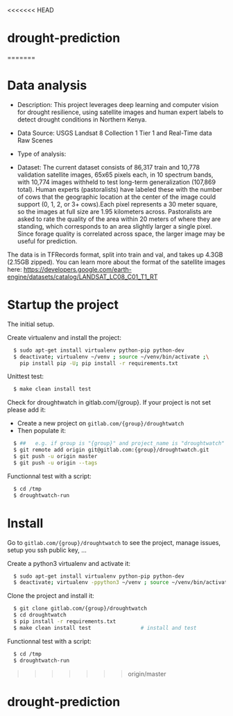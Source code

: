 <<<<<<< HEAD
# drought-prediction
=======
# Data analysis
- Description: This project leverages deep learning and computer vision for
drought resilience, using satellite images and human expert labels to detect
drought conditions in Northern Kenya.

- Data Source: USGS Landsat 8 Collection 1 Tier 1 and Real-Time data Raw Scenes

- Type of analysis:

- Dataset:
The current dataset consists of 86,317 train and 10,778 validation satellite
images, 65x65 pixels each, in 10 spectrum bands, with 10,774 images withheld to
test long-term generalization (107,869 total). Human experts (pastoralists) have
labeled these with the number of cows that the geographic location at the
center of the image could support (0, 1, 2, or 3+ cows).Each pixel represents a
30 meter square, so the images at full size are 1.95 kilometers across.
Pastoralists are asked to rate the quality of the area within 20 meters of where
they are standing, which corresponds to an area slightly larger a single pixel.
Since forage quality is correlated across space, the larger image may be useful
for prediction.

The data is in TFRecords format, split into train and val, and takes up 4.3GB
(2.15GB zipped). You can learn more about the format of the satellite images here:
https://developers.google.com/earth-engine/datasets/catalog/LANDSAT_LC08_C01_T1_RT


# Startup the project

The initial setup.

Create virtualenv and install the project:
```bash
  $ sudo apt-get install virtualenv python-pip python-dev
  $ deactivate; virtualenv ~/venv ; source ~/venv/bin/activate ;\
    pip install pip -U; pip install -r requirements.txt
```

Unittest test:
```bash
  $ make clean install test
```

Check for droughtwatch in gitlab.com/{group}.
If your project is not set please add it:

- Create a new project on `gitlab.com/{group}/droughtwatch`
- Then populate it:

```bash
  $ ##   e.g. if group is "{group}" and project_name is "droughtwatch"
  $ git remote add origin git@gitlab.com:{group}/droughtwatch.git
  $ git push -u origin master
  $ git push -u origin --tags
```

Functionnal test with a script:
```bash
  $ cd /tmp
  $ droughtwatch-run
```
# Install
Go to `gitlab.com/{group}/droughtwatch` to see the project, manage issues,
setup you ssh public key, ...

Create a python3 virtualenv and activate it:
```bash
  $ sudo apt-get install virtualenv python-pip python-dev
  $ deactivate; virtualenv -ppython3 ~/venv ; source ~/venv/bin/activate
```

Clone the project and install it:
```bash
  $ git clone gitlab.com/{group}/droughtwatch
  $ cd droughtwatch
  $ pip install -r requirements.txt
  $ make clean install test                # install and test
```
Functionnal test with a script:
```bash
  $ cd /tmp
  $ droughtwatch-run
```
>>>>>>> origin/master
# drought-prediction
